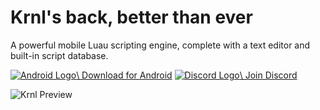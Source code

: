# Krnl's back, better than ever

A powerful mobile Luau scripting engine, complete
with a text editor and built-in script database.


[![Android Logo](https://krnl.cat/assets/android.svg)\\
Download for Android](https://wearedevs.net/d/Krnl) [![Discord Logo](https://krnl.cat/assets/discord.svg)\\
Join Discord](https://discord.gg/quSW94vB7q)

![Krnl Preview](https://krnl.cat/assets/preview.png)